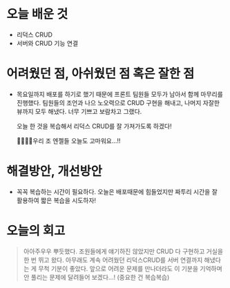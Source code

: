 # 오늘 배운 것
- 리덕스 CRUD
- 서버와 CRUD 기능 연결

# 어려웠던 점, 아쉬웠던 점 혹은 잘한 점
- 목요일까지 배포를 하기로 했기 때문에 프론트 팀원들 모두가 남아서 함께 마무리를 진행했다.
  팀원들의 조언과 나으 노오력으로 CRUD 구현을 해내고, 나머지 자잘한 뷰까지 모두 해냈다.
  너무 기쁘고 보람차고 그랬다.
  
  오늘 한 것을 복습해서 리덕스 CRUD를 잘 가져가도록 하겠다!
  
  🧚‍♀️🧚‍♂️우리 조 엔젤들 오늘도 고마워요...!!
  
# 해결방안, 개선방안
- 꼭꼭 복습하는 시간이 필요하다. 오늘은 배포때문에 힘들었지만 짜투리 시간을 잘 활용하여 짧은 복습을 시도하자!

# 오늘의 회고
> 아아주우우 뿌듯했다. 조원들에게 얘기하진 않았지만 CRUD 다 구현하고 거실을 한 번 뛰고 왔다. 
> 아무래도 계속 어려웠던 리덕스CRUD를 서버 연결까지 해냈다는 게 무척 기분이 좋았다.
> 앞으로 어려운 문제를 만나더라도 이 기분을 기억하며 안 풀리는 문제에 달려들어 보겠다...!
> (중요한 건 복습복습)
  
